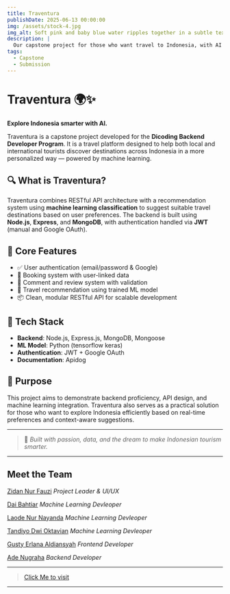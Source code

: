 ```yaml
---
title: Traventura
publishDate: 2025-06-13 00:00:00
img: /assets/stock-4.jpg
img_alt: Soft pink and baby blue water ripples together in a subtle texture.
description: |
  Our capstone project for those who want travel to Indonesia, with AI Recommendation system.
tags:
  - Capstone
  - Submission
---
```


# Traventura 🌍✨  
**Explore Indonesia smarter with AI.**  

Traventura is a capstone project developed for the **Dicoding Backend Developer Program**. It is a travel platform designed to help both local and international tourists discover destinations across Indonesia in a more personalized way — powered by machine learning.

## 🔍 What is Traventura?  
Traventura combines RESTful API architecture with a recommendation system using **machine learning classification** to suggest suitable travel destinations based on user preferences. The backend is built using **Node.js**, **Express**, and **MongoDB**, with authentication handled via **JWT** (manual and Google OAuth).

## 🧠 Core Features
- ✅ User authentication (email/password & Google)
- 📍 Booking system with user-linked data
- 💬 Comment and review system with validation
- 🤖 Travel recommendation using trained ML model
- 📦 Clean, modular RESTful API for scalable development

## 🔧 Tech Stack
- **Backend**: Node.js, Express.js, MongoDB, Mongoose
- **ML Model**: Python (tensorflow keras)
- **Authentication**: JWT + Google OAuth
- **Documentation**: Apidog

## 🎯 Purpose
This project aims to demonstrate backend proficiency, API design, and machine learning integration. Traventura also serves as a practical solution for those who want to explore Indonesia efficiently based on real-time preferences and context-aware suggestions.

---

> 🚀 *Built with passion, data, and the dream to make Indonesian tourism smarter.*

---

## Meet the Team
[Zidan Nur Fauzi](https://github.com/zidannf "Zidan's Github Profile")
_Project Leader & UI/UX_

[Dai Bahtiar](https://github.com/DaiBahtiar2233 "Dai's Github Profile")
_Machine Learning Devleoper_

[Laode Nur Nayanda](https://github.com/laodenaya "Naya's Github Profile")
_Machine Learning Devleoper_

[Tandiyo Dwi Oktavian](https://github.com/TandiyoDwi "Tandiyo's Github Profile")
_Machine Learning Devleoper_

[Gusty Erlana Aldiansyah](https://github.com/gustyy901 "Aldi's Github Profile")
_Frontend Developer_

[Ade Nugraha](https://github.com/ade-nugraha306 "Ade's Github Profile")
_Backend Developer_


---
> [Click Me to visit](https://github.com/ade-nugraha306/traventura "Visit Traventura repo project")
---
